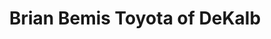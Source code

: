 ---
title: "Brian Bemis Toyota of DeKalb"
url: /dekalb/brian-bemis-toyota-of-dekalb/
shop: Autohaus
---